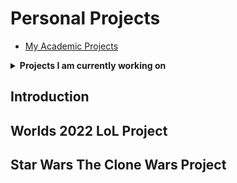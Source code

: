# Personal Projects

- [My Academic Projects](https://github.com/ohughes1207/Academic_Projects)

<details><summary><strong>Projects I am currently working on</strong></summary> 
<br>

1. [Worlds 2022 LoL Project](https://github.com/ohughes1207/Personal_Projects/tree/main/Worlds%202022%20LoL%20Project)
2. [Star Wars The Clone Wars Project](https://github.com/ohughes1207/Personal_Projects/tree/main/Star%20Wars%20The%20Clone%20Wars%20Project)

</details>
  
## Introduction


## Worlds 2022 LoL Project



## Star Wars The Clone Wars Project


